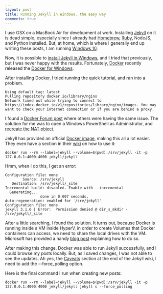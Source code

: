 ```yaml
---
layout: post
title: Running Jekyll in Windows, the easy way
comments: true
---
```

I use OSX on a MacBook Air for development at work. Installing [Jekyll][jekyll] on it is dead simple, especially since
I already had [Homebrew][homebrew], [Ruby][ruby], NodeJS, and Python installed. But, at home, which is where I generally end up writing
these posts, I am running [Windows 10][windows].

Now, it is possible to [install Jekyll in Windows][install], and I tried that previously, but I was never happy with the
results. Fortunately, [Docker][docker] recently released the [Docker for Windows][dockerforwindows].

After installing Docker, I tried running the quick tutorial, and ran into a problem.

    Using default tag: latest
    Pulling repository docker.io/library/nginx
    Network timed out while trying to connect to https://index.docker.io/v1/repositories/library/nginx/images. You may want to check your internet connection or if you are behind a proxy.

I found a [Docker Forum post][forum] where others were having the same issue. The solution for me was to open a Windows PowerShell
as Administrator, and [recreate the NAT object][solution].

Jekyll has provided an official [Docker image][image], making this all a lot easier. They even have a section in their [wiki][wiki]
on how to use it:

    docker run --rm --label=jekyll --volume=$(pwd):/srv/jekyll -it -p 127.0.0.1:4000:4000 jekyll/jekyll

Hmm, when I do this, I get an error:

    Configuration file: none
            Source: /srv/jekyll
       Destination: /srv/jekyll/_site
    Incremental build: disabled. Enable with --incremental
      Generating...
                    done in 0.007 seconds.
    Auto-regeneration: enabled for '/srv/jekyll'
    Configuration file: none
    jekyll 3.1.6 | Error:  Permission denied @ dir_s_mkdir - /srv/jekyll/_site

After a little searching, I found the solution. It turns out, because Docker is running inside a VM inside HyperV, in order to create
Volumes that Docker containers can access, we need to share the local drives with the VM. Microsoft has provided a
handy [blog post][post] explaining how to do so.

After making this change, Docker was able to run Jekyll successfully, and I could browse my posts locally. But, as I saved changes,
I was not able to see the updates. Ah yes, the [Caveats][caveats] section at the end of the Jekyll wiki, I need to add the --force_polling
option.

Here is the final command I run when creating new posts:

    docker run --rm --label=jekyll --volume=$(pwd):/srv/jekyll -it -p 127.0.0.1:4000:4000 jekyll/jekyll jekyll s --force_polling


[jekyll]: https://jekyllrb.com/
[homebrew]: http://brew.sh/
[ruby]: https://www.ruby-lang.org/en/documentation/installation/#homebrew
[windows]: https://www.microsoft.com/en-ca/windows/features
[install]: https://jekyllrb.com/docs/windows/#installation
[docker]: https://www.docker.com/
[dockerforwindows]: https://www.docker.com/products/docker#/windows
[forum]: https://forums.docker.com/t/docker-pull-wont-work/8506
[solution]: https://forums.docker.com/t/docker-pull-wont-work/8506/57?u=abendigo
[image]: https://hub.docker.com/r/jekyll/jekyll/
[wiki]: https://github.com/jekyll/docker/wiki/Usage:-Running
[post]: https://blogs.msdn.microsoft.com/stevelasker/2016/06/14/configuring-docker-for-windows-volumes/
[caveats]: https://github.com/jekyll/docker/wiki/Usage:-Running#caveats
